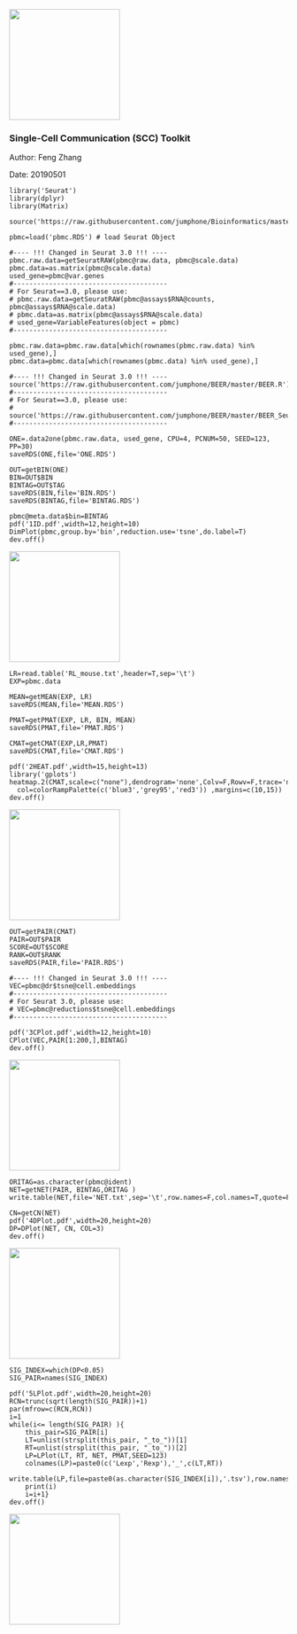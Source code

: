 
<img src="https://github.com/jumphone/Bioinformatics/raw/master/scRNAseq/try_20190424/src/SCC_LOGO.png" width="200">

### Single-Cell Communication (SCC) Toolkit 

Author: Feng Zhang
 
Date: 20190501
    
        
    library('Seurat')
    library(dplyr)
    library(Matrix)
    
    source('https://raw.githubusercontent.com/jumphone/Bioinformatics/master/scRNAseq/try_20190424/SCC.R')
    
    pbmc=load('pbmc.RDS') # load Seurat Object
    
    #---- !!! Changed in Seurat 3.0 !!! ----
    pbmc.raw.data=getSeuratRAW(pbmc@raw.data, pbmc@scale.data)
    pbmc.data=as.matrix(pbmc@scale.data)
    used_gene=pbmc@var.genes  
    #---------------------------------------
    # For Seurat==3.0, please use:
    # pbmc.raw.data=getSeuratRAW(pbmc@assays$RNA@counts, pbmc@assays$RNA@scale.data)
    # pbmc.data=as.matrix(pbmc@assays$RNA@scale.data)
    # used_gene=VariableFeatures(object = pbmc)
    #---------------------------------------
        
    pbmc.raw.data=pbmc.raw.data[which(rownames(pbmc.raw.data) %in% used_gene),]
    pbmc.data=pbmc.data[which(rownames(pbmc.data) %in% used_gene),]
    
    #---- !!! Changed in Seurat 3.0 !!! ----
    source('https://raw.githubusercontent.com/jumphone/BEER/master/BEER.R')  
    #---------------------------------------
    # For Seurat==3.0, please use:
    # source('https://raw.githubusercontent.com/jumphone/BEER/master/BEER_Seurat3.R')
    #---------------------------------------
    
    ONE=.data2one(pbmc.raw.data, used_gene, CPU=4, PCNUM=50, SEED=123,  PP=30)
    saveRDS(ONE,file='ONE.RDS')
    
    OUT=getBIN(ONE)
    BIN=OUT$BIN
    BINTAG=OUT$TAG
    saveRDS(BIN,file='BIN.RDS')
    saveRDS(BINTAG,file='BINTAG.RDS')
    
    pbmc@meta.data$bin=BINTAG
    pdf('1ID.pdf',width=12,height=10)
    DimPlot(pbmc,group.by='bin',reduction.use='tsne',do.label=T)
    dev.off()
    
<img src="https://github.com/jumphone/Bioinformatics/raw/master/scRNAseq/try_20190424/src/ID.png" width="200">

    LR=read.table('RL_mouse.txt',header=T,sep='\t')
    EXP=pbmc.data
    
    MEAN=getMEAN(EXP, LR)
    saveRDS(MEAN,file='MEAN.RDS')
        
    PMAT=getPMAT(EXP, LR, BIN, MEAN)
    saveRDS(PMAT,file='PMAT.RDS')
    
    CMAT=getCMAT(EXP,LR,PMAT)
    saveRDS(CMAT,file='CMAT.RDS')
    
    pdf('2HEAT.pdf',width=15,height=13)
    library('gplots')
    heatmap.2(CMAT,scale=c("none"),dendrogram='none',Colv=F,Rowv=F,trace='none',
      col=colorRampPalette(c('blue3','grey95','red3')) ,margins=c(10,15))
    dev.off()

<img src="https://github.com/jumphone/Bioinformatics/raw/master/scRNAseq/try_20190424/src/HEAT.png" width="200">

    OUT=getPAIR(CMAT)
    PAIR=OUT$PAIR
    SCORE=OUT$SCORE
    RANK=OUT$RANK
    saveRDS(PAIR,file='PAIR.RDS')
   
    #---- !!! Changed in Seurat 3.0 !!! ----
    VEC=pbmc@dr$tsne@cell.embeddings
    #--------------------------------------- 
    # For Seurat 3.0, please use:
    # VEC=pbmc@reductions$tsne@cell.embeddings
    #---------------------------------------
    
    pdf('3CPlot.pdf',width=12,height=10)
    CPlot(VEC,PAIR[1:200,],BINTAG)
    dev.off()

<img src="https://github.com/jumphone/Bioinformatics/raw/master/scRNAseq/try_20190424/src/CPlot.png" width="200">

    ORITAG=as.character(pbmc@ident)
    NET=getNET(PAIR, BINTAG,ORITAG )
    write.table(NET,file='NET.txt',sep='\t',row.names=F,col.names=T,quote=F)
       
    CN=getCN(NET)
    pdf('4DPlot.pdf',width=20,height=20)
    DP=DPlot(NET, CN, COL=3)
    dev.off()

<img src="https://github.com/jumphone/Bioinformatics/raw/master/scRNAseq/try_20190424/src/DPlot.png" width="200">

    SIG_INDEX=which(DP<0.05)
    SIG_PAIR=names(SIG_INDEX)
    
    pdf('5LPlot.pdf',width=20,height=20)
    RCN=trunc(sqrt(length(SIG_PAIR))+1)
    par(mfrow=c(RCN,RCN))
    i=1
    while(i<= length(SIG_PAIR) ){
        this_pair=SIG_PAIR[i]
        LT=unlist(strsplit(this_pair, "_to_"))[1]
        RT=unlist(strsplit(this_pair, "_to_"))[2]
        LP=LPlot(LT, RT, NET, PMAT,SEED=123)    
        colnames(LP)=paste0(c('Lexp','Rexp'),'_',c(LT,RT))
        write.table(LP,file=paste0(as.character(SIG_INDEX[i]),'.tsv'),row.names=T,col.names=T,sep='\t',quote=F)
        print(i)
        i=i+1}
    dev.off()
    
<img src="https://github.com/jumphone/Bioinformatics/raw/master/scRNAseq/try_20190424/src/LPlot.png" width="200">
    
    
    
    
    
    
